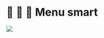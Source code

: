 <h1>🍔 🍟 🍕 Menu smart </h1>
<img src="https://user-images.githubusercontent.com/102835801/232239741-facb258f-4e31-4b66-970d-03cdfa33030e.png"/>
